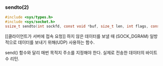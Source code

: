### sendto(2)
```c
#include <sys/types.h>
#include <sys/socket.h>
ssize_t sendto(int sockfd, const void *buf, size_t len, int flags, const struct sockaddr *dest_addr, socklen_t addrlen);
```

[[클라이언트가 서버에 접속 요청]] 하지 않은 데이터를 보낼 때 (SOCK_DGRAM)
일방적으로 데이터를 보내기 위해(UDP) 사용하는 함수.

send() 함수와 달리 매번 목적지 주소를 지정해야 한다.
실제로 전송한 데이터의 바이트 수 리턴.